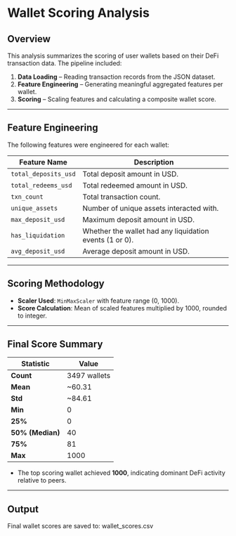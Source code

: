 # Wallet Scoring Analysis

## Overview

This analysis summarizes the scoring of user wallets based on their DeFi transaction data. The pipeline included:

1. **Data Loading** – Reading transaction records from the JSON dataset.
2. **Feature Engineering** – Generating meaningful aggregated features per wallet.
3. **Scoring** – Scaling features and calculating a composite wallet score.

---

## Feature Engineering

The following features were engineered for each wallet:

| Feature Name          | Description |
|------------------------|-------------|
| `total_deposits_usd`  | Total deposit amount in USD. |
| `total_redeems_usd`   | Total redeemed amount in USD. |
| `txn_count`           | Total transaction count. |
| `unique_assets`       | Number of unique assets interacted with. |
| `max_deposit_usd`     | Maximum deposit amount in USD. |
| `has_liquidation`     | Whether the wallet had any liquidation events (1 or 0). |
| `avg_deposit_usd`     | Average deposit amount in USD. |

---

## Scoring Methodology

- **Scaler Used**: `MinMaxScaler` with feature range (0, 1000).
- **Score Calculation**: Mean of scaled features multiplied by 1000, rounded to integer.

---

## Final Score Summary

| Statistic | Value |
|-----------|-------|
| **Count** | 3497 wallets |
| **Mean** | ~60.31 |
| **Std** | ~84.61 |
| **Min** | 0 |
| **25%** | 0 |
| **50% (Median)** | 40 |
| **75%** | 81 |
| **Max** | 1000 |

- The top scoring wallet achieved **1000**, indicating dominant DeFi activity relative to peers.

---

## Output

Final wallet scores are saved to: wallet_scores.csv 



